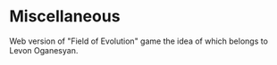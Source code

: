 # Miscellaneous
Web version of "Field of Evolution" game the idea of which belongs to Levon Oganesyan.
